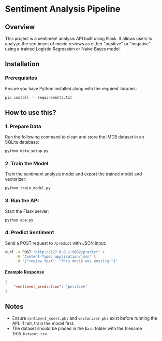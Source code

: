 # Sentiment Analysis Pipeline

## Overview
This project is a sentiment analysis API built using Flask. It allows users to analyze the sentiment of movie reviews as either "positive" or "negative" using a trained Logistic Regression or Naive Bayes model.


## Installation
### Prerequisites
Ensure you have Python installed along with the required libraries:
```bash
pip install -r requirements.txt
```


## How to use this?

### 1. Prepare Data
Run the following command to clean and store the IMDB dataset in an SQLite database:
```bash
python data_setup.py
```

### 2. Train the Model
Train the sentiment analysis model and export the trained model and vectorizer:
```bash
python train_model.py
```

### 3. Run the API
Start the Flask server:
```bash
python app.py
```

### 4. Predict Sentiment
Send a POST request to `/predict` with JSON input:
```bash
curl -X POST "http://127.0.0.1:5002/predict" \
     -H "Content-Type: application/json" \
     -d '{"review_text": "This movie was amazing!"}'
```
#### Example Response
```json
{
    "sentiment_prediction": "positive"
}
```

## Notes
- Ensure `sentiment_model.pkl` and `vectorizer.pkl` exist before running the API. If not, train the model first.
- The dataset should be placed in the `Data` folder with the filename `IMDB_Dataset.csv`.



